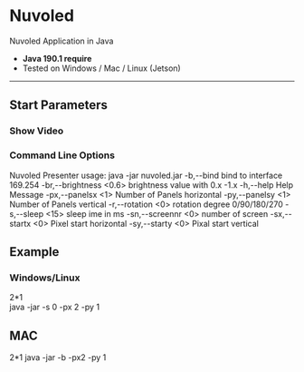 # Nuvoled #
Nuvoled Application in Java  
 - **Java 190.1 require**
 - Tested on Windows / Mac / Linux (Jetson)
***
## Start Parameters ##
### Show Video ###   

### Command Line Options

Nuvoled Presenter
usage: java -jar nuvoled.jar
-b,--bind                bind to interface 169.254
-br,--brightness <0.6>   brightness value with 0.x -1.x
-h,--help                Help Message
-px,--panelsx <1>        Number of Panels horizontal
-py,--panelsy <1>        Number of Panels vertical
-r,--rotation <0>        rotation degree 0/90/180/270
-s,--sleep <15>          sleep ime in ms
-sn,--screennr <0>       number of screen
-sx,--startx <0>         Pixel start horizontal
-sy,--starty <0>         Pixal start vertical

## Example

### Windows/Linux

2*1   
java -jar -s 0 -px 2 -py 1   

## MAC

2*1
java -jar -b -px2 -py 1